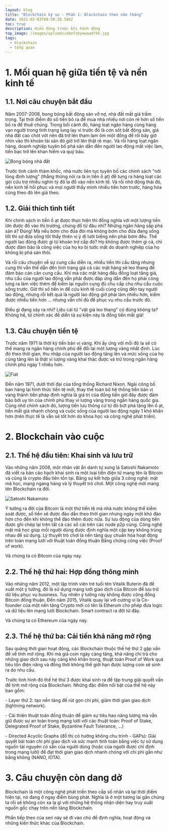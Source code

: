 ```yaml
---
layout: blog
title: "Blockchain ký sự - Phần 1: Blockchain theo năm tháng"
date: 2021-02-03T09:59:20.586Z
toc: true
description: Hiểu đúng trước khi hành động
top_image: /images/uploads/ebefzbywwaadrkh.jpg
tags:
  - blockchain
  - tổng quan
---
```

# 1. Mối quan hệ giữa tiền tệ và nền kinh tế

## 1.1. Nơi câu chuyện bắt đầu

  Năm 2007-2008, bong bóng bất động sản vỡ nợ, nhà đất mất giá trầm trọng. Tại thời điểm đó số tiền bỏ ra để mua nhà nhiều nơi còn rẻ hơn số tiền bỏ ra để thuê chúng. Trong bối cảnh đó, hàng loạt ngân hàng cùng hàng vạn người trong tình trạng lung lay vì trước đó là cơn sốt bất động sản, giá nhà đất cao chót vót nên đã trở lên tham lam ôm một đống để rồi bây giờ nhìn vào thì khoản tài sản đó giờ trở lên thật rẻ mạc. Và rồi hàng loạt ngân hàng, doanh nghiệp tuyên bố phá sản dẫn đến người lao động mất việc làm, tiền bạc trở lên khan hiếm và quý báu.

![Bong bóng nhà đất](/images/uploads/ewscripps.brightspotcdn.com.jpg "Bong bóng nhà đất")

  Trước tình cảnh thảm khốc, nhà nước liên tục tuyên bố các chính sách "nới lỏng định lượng" (thẳng thừng nói ra là in tiền ồ ạt) để tung ra hàng loạt các gói cứu trợ nhiều nghìn tỷ đô la đổ vào nền kinh tế. Và rồi nhờ động thái đó, nền kinh tế hồi phục và mọi người thấy mình nhiều tiền hơn trước, hàng hóa cũng theo đó lên giá theo.

## 1.2. Giải thích tình tiết

  Khi chính sách in tiền ồ ạt được thực hiện thì đồng nghĩa với một lượng tiền lớn được đổ vào thị trường, chúng đổ từ đâu nhỉ? Những ngân hàng sắp phá sản à? Đúng! Mà nếu bơm cho đứa đói mà không bơm cho đứa đang sống tốt thì sợ đứa sống tốt thấy thiên vị ỷ đi lười biếng nên phải bơm đều. Thế người lao động được gì từ khoản trợ cấp đó? Họ không được thêm gì cả, chỉ được đảm bảo là công việc của họ ko bị tước mất do doanh nghiệp của họ không bị phá sản thôi.

  Và rồi câu chuyện về sự cung cầu diễn ra, nhiều tiền thì cầu tăng nhưng cung thì vẫn thế dẫn đến tình trạng giá cả các mặt hàng sẽ leo thang để đảm bảo cán cân cung cầu. Khi mà các mặt hàng đều đồng loạt tăng giá, nhu cầu của người lao động vẫn phải được đáp ứng dẫn đến họ phải còng lưng ra làm việc thêm để kiếm lại nguồn cung đủ chu cấp chu nhu cầu cuộc sống trước. Giờ thì số tiền in để cứu kinh tế cuối cùng cũng đến tay người lao động, nhưng rồi kết quả là người lao động giờ phải làm nhiều hơn, kiếm được nhiều tiền hơn ... nhưng vẫn chỉ đủ để phục vụ nhu cầu trước đó.

  Điều gì đang xảy ra nhỉ? Liệu cái từ "vật giá leo thang" có đúng không ta? Không hề, từ chính xác để diễn tả sự kiện này là đồng tiền mất giá!

## 1.3. Câu chuyện tiền tệ

  Trước năm 1971 là thời kỳ tiền bản vị vàng. Khi ấy ứng với mỗi đô la sẽ có thể mang ra ngân hàng chính phủ để đổi lại một lượng vàng nhất định. Lúc đó theo thời gian, thu nhập của người lao động tăng lên và mức sống của họ cũng tăng lên là thật vì lượng vàng khai thác được và trữ trong ngân hàng chính phủ ngày 1 nhiều hơn.

![Fiat](/images/uploads/paper-money-promises.jpg "Fiat")

  Đến năm 1971, dưới thời đại của tổng thống Richard Nixon. Ngài công bố ban hàng lại hình thức tiền tệ mới, thay thế toàn bộ hệ thống tiền bản vị vàng thành tiền pháp định nghĩa là giá trị của đồng tiền giờ đây được đảm bảo bởi uy tín của chính phủ thay vì lượng vàng trong ngân hàng quốc gia. Cũng nhờ chính sách đó, lượng tiền lưu thông cứ từ đó bứt phá tăng lên ồ ạt, tiền mất giá nhanh chóng và cuộc sống của người lao động ngày 1 khó khăn hơn (trên thực tế là vẫn sẽ tốt hơn do khoa học và công nghệ phát triển).

# 2. Blockchain vào cuộc

## 2.1. Thế hệ đầu tiên: Khai sinh và lưu trữ

  Vào những năm 2008, một nhân vật ẩn danh tự xưng là Satoshi Nakamoto đã viết ra bản cáo hạch khai sinh ra một loại tiền điện tử mang tên là Bitcoin và cũng là crypto đầu tiên tồn tại. Bằng sự kết hợp giữa 3 công nghệ: mật mã học, mạng ngang hàng và lý thuyết trò chơi. Một công nghệ mới mang tên Blockchain ra đời.

![Satoshi Nakamoto](/images/uploads/satoshi-nakamoto-01.png "Satoshi Nakamoto")

  Ý tưởng ra đời của Bitcoin là một thứ tiền tệ mà nhà nước không thể kiểm soát được, số tiền sẽ được đào dần theo thời gian nhưng ngày một khó đào hơn cho đến khi không thể đào thêm được nữa. Sự lưu động của dòng tiền được ghi chép lại trên tất cả các sổ cái trên các node p2p cùng. Công nghệ mật mã học giúp mỗi người dùng được định nghĩa một cặp key không trùng nhau để sử dụng. Lý thuyết trò chơi là nền tảng quy chuẩn hóa hoạt động trên toàn mạng lưới với thuật toán đồng thuận Bằng chứng công việc (Proof of work).

  Và chúng ta có Bitcoin của ngày nay.

## 2.2. Thế hệ thứ hai: Hợp đồng thông minh

  Vào những năm 2012, một lập trình viên trẻ tuổi tên Vitalik Buterin đã đề xuất một ý tưởng, đó là sử dụng mạng lưới giao dịch của Bitcoin để lưu trữ dữ liệu phục vụ business. Tuy nhiên ý tưởng này không được cộng đồng Bitcoin đồng thuận. Đến năm 2015, Vitalik quay lại với cương vị là Co-founder của một nền tảng Crypto mới có tên là Etherum cho phép đưa logic và dữ liệu lên mạng lưới Blockchain. Smart contract ra đời từ đây.

  Và chúng ta có Ethereum của ngày nay.

## 2.3. Thế hệ thứ ba: Cải tiến khả năng mở rộng

  Sau quãng thời gian hoạt động, các Blockchain thuộc thế hệ thứ 2 gặp vấn đề về tính mở rộng. Khi mà giá coin ngày càng tăng, khả năng chi trả cho những giao dịch sau này càng khó khăn trong, thuật toán Proof of Work quá tiêu tốn điện năng và đồng thời không thể giới hạn được lượng coin sẽ sinh ra do nhu cầu. 

  Trước tình hình đó thế hệ thứ 3 được khai sinh ra để tập trung giải quyết vấn đề tính mở rộng của Blockchain. Những đặc điểm nổi bật của thế hệ này bao gồm:

\- Layer thứ 2: tạo nền tảng để rút gọn chi phí, giảm thời gian giao dịch (lightning network).

\- Cải thiện thuật toán đồng thuận để giảm sự tiêu hao năng lượng mà vẫn giữ được sự an toàn trong mạng lưới với các thuật toán: Proof of Stake, Delegrated Proof of Stake, Byzantine Fault Tolerance, ...)

\- Directed Acyclic Graphs (đồ thị có hướng không chu trình - GAPs): Giải quyết bài toán chi phí giao dịch và sức mạnh tính toán bằng việc tự sử dụng nguồn tài nguyên có sẵn của người dùng (hoặc của người được chỉ định trong mạng lưới) để đạt thời gian giao dịch nhanh chóng với chi phí gần như bằng không (NANO, IOTA).

# 3. Câu chuyện còn dang dở

  Blockchain là một công nghệ phát triển theo cấp số nhân và tại thời điểm hiện tại, nó đang ở ngay điểm bùng phát. Nghĩa là ở một tương lai gần chúng ta rồi sẽ không còn xa lạ gì với những hệ thống nhận diện hay truy xuất nguồn gốc chạy trên nền tảng Blockchain.

  Phần tiếp theo của seri này sẽ đi vào chủ đề định nghĩa, hoạt động và những kiến thức khác của Blockchain.